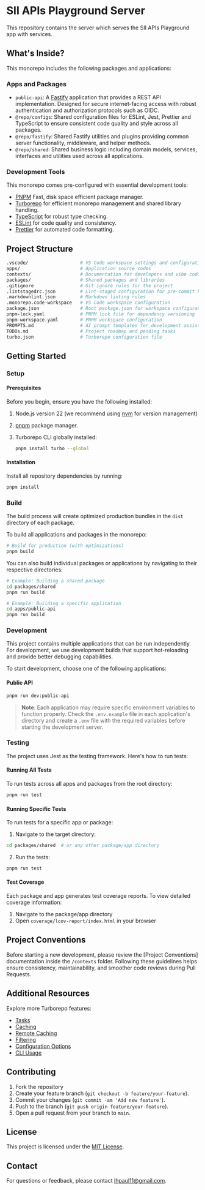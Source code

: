 # SII APIs Playground Server

This repository contains the server which serves the SII APIs Playground app with services.

## What's Inside?

This monorepo includes the following packages and applications:

### Apps and Packages

- `public-api`: A [Fastify](https://fastify.dev/) application that provides a REST API implementation. Designed for secure internet-facing access with robust authentication and authorization protocols such as OIDC.
- `@repo/configs`: Shared configuration files for ESLint, Jest, Prettier and TypeScript to ensure consistent code quality and style across all packages.
- `@repo/fastify`: Shared Fastify utilities and plugins providing common server functionality, middleware, and helper methods.
- `@repo/shared`: Shared business logic including domain models, services, interfaces and utilities used across all applications.

### Development Tools

This monorepo comes pre-configured with essential development tools:

- [PNPM](https://pnpm.io/) Fast, disk space efficient package manager.
- [Turborepo](https://turborepo.com/) for efficient monorepo management and shared library handling.
- [TypeScript](https://www.typescriptlang.org/) for robust type checking.
- [ESLint](https://eslint.org/) for code quality and consistency.
- [Prettier](https://prettier.io) for automated code formatting.

## Project Structure

```bash
.vscode/                   # VS Code workspace settings and configurations
apps/                      # Application source codes
contexts/                  # Documentation for developers and vibe coding to be used as context.
packages/                  # Shared packages and libraries
.gitignore                 # Git ignore rules for the project
.lintstagedrc.json         # Lint-staged configuration for pre-commit hooks
.markdownlint.json         # Markdown linting rules
.monorepo.code-workspace   # VS Code workspace configuration
package.json               # Root package.json for workspace configuration
pnpm-lock.yaml             # PNPM lock file for dependency versioning
pnpm-workspace.yaml        # PNPM workspace configuration
PROMPTS.md                 # AI prompt templates for development assistance
TODOs.md                   # Project roadmap and pending tasks
turbo.json                 # Turborepo configuration file
```

## Getting Started

### Setup

#### Prerequisites

Before you begin, ensure you have the following installed:

1. Node.js version 22 (we recommend using [nvm](https://github.com/nvm-sh/nvm) for version management)
2. [pnpm](https://pnpm.io/installation) package manager.
3. Turborepo CLI globally installed:

   ```bash
   pnpm install turbo --global
   ```

#### Installation

Install all repository dependencies by running:

```bash
pnpm install
```

### Build

The build process will create optimized production bundles in the `dist` directory of each package.

To build all applications and packages in the monorepo:

```bash
# Build for production (with optimizations)
pnpm build
```

You can also build individual packages or applications by navigating to their respective directories:

```bash
# Example: Building a shared package
cd packages/shared
pnpm run build

# Example: Building a specific application
cd apps/public-api
pnpm run build
```

### Development

This project contains multiple applications that can be run independently. For development, we use development builds that support hot-reloading and provide better debugging capabilities.

To start development, choose one of the following applications:

#### Public API

```bash
pnpm run dev:public-api
```

> **Note**: Each application may require specific environment variables to function properly. Check the `.env.example` file in each application's directory and create a `.env` file with the required variables before starting the development server.

### Testing

The project uses Jest as the testing framework. Here's how to run tests:

#### Running All Tests

To run tests across all apps and packages from the root directory:

```bash
pnpm run test
```

#### Running Specific Tests

To run tests for a specific app or package:

1. Navigate to the target directory:

```bash
cd packages/shared  # or any other package/app directory
```

2. Run the tests:

```bash
pnpm run test
```

#### Test Coverage

Each package and app generates test coverage reports. To view detailed coverage information:

1. Navigate to the package/app directory
2. Open `coverage/lcov-report/index.html` in your browser

## Project Conventions

Before starting a new development, please review the [Project Conventions] documentation inside the `/contexts` folder. Following these guidelines helps ensure consistency, maintainability, and smoother code reviews during Pull Requests.

## Additional Resources

Explore more Turborepo features:

- [Tasks](https://turborepo.com/docs/crafting-your-repository/running-tasks)
- [Caching](https://turborepo.com/docs/crafting-your-repository/caching)
- [Remote Caching](https://turborepo.com/docs/core-concepts/remote-caching)
- [Filtering](https://turborepo.com/docs/crafting-your-repository/running-tasks#using-filters)
- [Configuration Options](https://turborepo.com/docs/reference/configuration)
- [CLI Usage](https://turborepo.com/docs/reference/command-line-reference)

## Contributing

1. Fork the repository
2. Create your feature branch (`git checkout -b feature/your-feature`).
3. Commit your changes (`git commit -am 'Add new feature'`).
4. Push to the branch (`git push origin feature/your-feature`).
5. Open a pull request from your branch to `main`.

## License

This project is licensed under the [MIT License](LICENSE).

## Contact

For questions or feedback, please contact [lhpaul11@gmail.com](mailto:lhpaul11@gmail.com).
